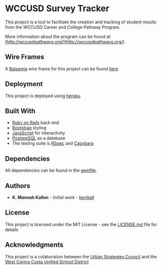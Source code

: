 # WCCUSD Survey Tracker

This project is a tool to facilitate the creation and tracking of student results from the WCCUSD Career and College Pathway Program.

More information about the program can be found at [http://wccusdpathways.org/](http://wccusdpathways.org/)

## Wire Frames
A [Balsamiq](balsamiq) wire frame for this project can be found [here](https://github.com/kenikall/wccusd/blob/master/wccusd.pdf)

## Deployment

This project is deployed using [heroku](heroku.com).

## Built With

* [Ruby on Rails](rubyonrails.org) back end
* [Bootstrap](getbootstrap.com) styling
* [JavaScript](javascript.com) for interactivity
* [PostgreSQL](postgresql.org) as a database
* The testing suite is [RSpec](rspec.info) and [Capybara](https://github.com/teamcapybara/capybara)

## Dependencies
All dependencies can be found in the [gemfile](https://github.com/kenikall/wccusd/blob/master/Gemfile).
## Authors

* **K. Mannah Kallon** - *Initial work* - [kenikall](https://github.com/kenikall)

## License

This project is licensed under the MIT License - see the [LICENSE.md](LICENSE.md) file for details

## Acknowledgments
This project is a colaboration between the [Urban Strategies Council](urbanstrategies.org) and the [West Contra Costa Unified School District](wccusdpathways.org)
